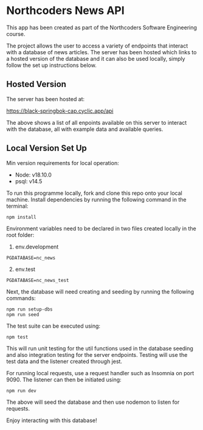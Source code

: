 # Northcoders News API

This app has been created as part of the Northcoders Software Engineering course.

The project allows the user to access a variety of endpoints that interact with a database of news articles. The server has been hosted which links to a hosted version of the database and it can also be used locally, simply follow the set up instructions below.

## Hosted Version

The server has been hosted at:

https://black-springbok-cap.cyclic.app/api

The above shows a list of all enpoints available on this server to interact with the database, all with example data and available queries.

## Local Version Set Up

Min version requirements for local operation:

- Node: v18.10.0
- psql: v14.5

To run this programme locally, fork and clone this repo onto your local machine. Install dependencies by running the following command in the terminal:

```
npm install
```

Environment variables need to be declared in two files created locally in the root folder:

1. env.development

```
PGDATABASE=nc_news
```

2. env.test

```
PGDATABASE=nc_news_test
```

Next, the database will need creating and seeding by running the following commands:

```
npm run setup-dbs
npm run seed
```

The test suite can be executed using:

```
npm test
```

This will run unit testing for the util functions used in the database seeding and also integration testing for the server endpoints. Testing will use the test data and the listener created through jest.

For running local requests, use a request handler such as Insomnia on port 9090. The listener can then be initiated using:

```
npm run dev
```

The above will seed the database and then use nodemon to listen for requests.

Enjoy interacting with this database!
